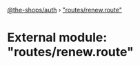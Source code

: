 [@the-shops/auth](../globals.md) › ["routes/renew.route"](_routes_renew_route_.md)

# External module: "routes/renew.route"


